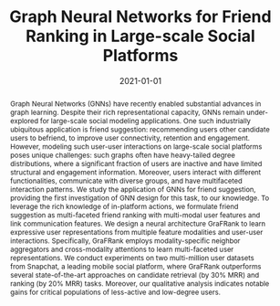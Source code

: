 ---
title: "Graph Neural Networks for Friend Ranking in Large-scale Social Platforms"
collection: publications
permalink: /publication/2021-01-01-Graph-Neural-Networks-for-Friend-Ranking-in-Large-scale-Social-Platforms
date: 2021-01-01
type: conference
venue: 'Proceedings of The Web Conference 2021, WWW 2021, Ljubljana, Slovenia, April 2021'
paperurl: '../files/GraFRank-WWW2021.pdf'
authors: '<strong>Aravind Sankar</strong>, Yozen Liu, Jun Yu, Neil Shah'
url: 'https://doi.org/10.1145/3442381.3450120'
abstract: 'Graph Neural Networks (GNNs) have recently enabled substantial advances in graph learning. Despite their rich representational capacity, GNNs remain under-explored for large-scale social modeling applications. One such industrially ubiquitous application is friend suggestion: recommending users other candidate users to befriend, to improve user connectivity, retention and engagement. However, modeling such user-user interactions on large-scale social platforms poses unique challenges: such graphs often have heavy-tailed degree distributions, where a significant fraction of users are inactive and have limited structural and engagement information. Moreover, users interact with different functionalities, communicate with diverse groups, and have multifaceted interaction patterns.

We study the application of GNNs for friend suggestion, providing the first investigation of GNN design for this task, to our knowledge. To leverage the rich knowledge of in-platform actions, we formulate friend suggestion as multi-faceted friend ranking with multi-modal user features and link communication features. We design a neural architecture GraFRank to learn expressive user representations from multiple feature modalities and user-user interactions. Specifically, GraFRank employs modality-specific neighbor aggregators and cross-modality attentions to learn multi-faceted user representations. We conduct experiments on two multi-million user datasets from Snapchat, a leading mobile social platform, where GraFRank outperforms several state-of-the-art approaches on candidate retrieval (by 30% MRR) and ranking (by 20% MRR) tasks. Moreover, our qualitative analysis indicates notable gains for critical populations of less-active and low-degree users.'
code: https://github.com/aravindsankar28/GraFRank
---
